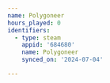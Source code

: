 ```yaml
---
name: Polygoneer
hours_played: 0
identifiers:
  - type: steam
    appid: '684680'
    name: Polygoneer
    synced_on: '2024-07-04'

---
```

